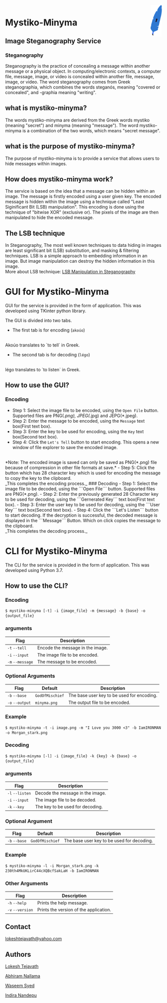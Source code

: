<img align="right" padding-top="100%" height="100"  src="./resources/Feather for ESSE.svg" >

# Mystiko-Minyma


## Image Steganography Service


### Steganography
Steganography is the practice of concealing a message within another message or a physical object. In computing/electronic contexts, a computer file, message, image, or video is concealed within another file, message, image, or video. The word steganography comes from Greek steganographia, which combines the words steganós, meaning "covered or concealed", and -graphia meaning "writing".

## what is mystiko-minyma?
The words mystiko-minyma are derived from the Greek words mystiko (meaning "secret") and minyma (meaning "message"). The word mystiko-minyma is a combination of the two words, which means "secret message".

## what is the purpose of mystiko-minyma?
The purpose of mystiko-minyma is to provide a service that allows users to hide messages within images.

## How does mystiko-minyma work?
The service is based on the idea that a message can be hidden within an image. The message is firstly encoded using a user given key. The encoded message is hidden within the image using a technique called "Least Siginificant Bit (LSB) manipulation". This encoding is done using the technique of "bitwise XOR" (exclusive or). The pixels of the image are then manipulated to hide the encoded message.

## The LSB technique
In Steganography, The most well known techniques to data hiding in images are least significant bit (LSB) substitution, and masking & filtering techniques. LSB is a simple approach to embedding information in an image. But image manipulation can destroy the hidden information in this image.
<br>
More about LSB technique: [LSB Manipulation in Steganography](https://towardsdatascience.com/hiding-data-in-an-image-image-steganography-using-python-e491b68b1372)

# GUI for Mystiko-Minyma
GUI for the service is provided in the form of application. This was developed using TKinter python library.

The GUI is divided into two tabs.
- The first tab is for encoding (```akoúo```)
<br>
Akoúo translates to `to tell` in Greek.
<br>

- The second tab is for decoding (`légo`) 
<br>
légo translates to `to listen` in Greek.

## How to use the GUI?
### Encoding
- Step 1: Select the image file to be encoded, using the ```Open File``` button. Supported files are PNG(*.png), JPEG(*.jpg) and JEPG(*.jpeg).
- Step 2: Enter the message to be encoded, using the ```Message``` text box(First text box).
- Step 3: Enter the key to be used for encoding, using the ```Key``` text box(Second text box).
- Step 4: Click the ```Let's Tell``` button to start encoding. This opens a new window of file explorer to save the encoded image.
<br>
*Note: The encoded image is saved can only be saved as PNG(*.png) file because of compression in other file formats at save.*
- Step 5: Click the button which has 28 character key which is used for encoding the message to copy the key to the clipboard.
<br>
_This completes the encoding process._
### Decoding
- Step 1: Select the image file to be decoded, using the ```Open File``` button. Supported files are PNG(*.png).
- Step 2: Enter the previously generated 28 Character key to be used for decoding, using the ```Gernerated Key``` text box(First text box).
- Step 3: Enter the user key to be used for decoding, using the ```User Key``` text box(Second text box).
- Step 4: Click the ```Let's Listen``` button to start decoding. If the decryption is successful, the decoded message is displayed in the ```Message``` Button. Which on click copies the message to the clipboard.
<br>
_This completes the decoding process._

# CLI for Mystiko-Minyma
The CLI for the service is provided in the form of application. This was developed using Python 3.7.

## How to use the CLI?
### Encoding
```shell
$ mystiko-minyma [-t] -i {image_file} -m {message} -b {base} -o {output_file}
```
### arguments
Flag | Description
-----|------------
`-t`  `--tell`| Encode the message in the image.
`-i`  `--input`| The image file to be encoded.
`-m` `--message`| The message to be encoded.

### Optional Arguments

Flag | Default | Description
-----------|----------------|------------
`-b`  `--base` | `GodOfMischief` | The base user key to be used for encoding.
`-o`  `--output` | `minyma.png` | The output file to be encoded.

### Example
```shell 
$ mystiko-minyma -t -i image.png -m "I Love you 3000 <3" -b IamIRONMAN -o Morgan_stark.png
 ```

### Decoding 
```shell
$ mystiko-minyma [-l] -i {image_file} -k {key} -b {base} -o {output_file}
```
### arguments
Flag | Description
-----|------------
`-l`  `--listen`| Decode the message in the image.
`-i`  `--input`| The image file to be decoded.
`-k` `--key`| The key to be used for decoding.

### Optional Argument
Flag | Default | Description
-----------|----------------|------------
`-b`  `--base` | `GodOfMischief` | The base user key to be used for decoding.

### Example
```shell
$ mystiko-minyma -l -i Morgan_stark.png -k 230th4MkUKLirC44cXQBcfSakLaH -b IamIRONMAN
```

### Other Arguments
Flag | Description
-----|------------
`-h`  `--help`| Prints the help message.
`-v`  `--version`| Prints the version of the application.


## Contact
lokeshtejavath@yahoo.com

## Authors
[Lokesh Tejavath](https://github.com/lokeshtejavath)

[Abhiram Nallama](https://github.com/Abhiram8910)

[Waseem Syed](https://github.com/sw2812)

[Indira Nandepu](https://github.com/CloverX4)
